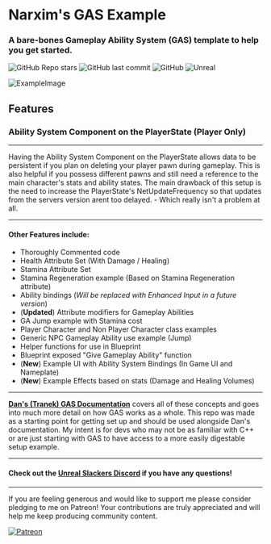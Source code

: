 # Narxim's GAS Example
### A bare-bones Gameplay Ability System (GAS) template to help you get started.

![GitHub Repo stars](https://img.shields.io/github/stars/Narxim/Narxim-GAS-Example?style=flat-square)
![GitHub last commit](https://img.shields.io/github/last-commit/Narxim/Narxim-GAS-Tutorial?style=flat-square)
![GitHub](https://img.shields.io/github/license/Narxim/Narxim-GAS-Example?style=flat-square)
![Unreal](https://img.shields.io/badge/Unreal_Engine_Version-(4.26)_(4.27)_(5.0)_(5.1)-informational?style=flat-square)

![ExampleImage](https://i.imgur.com/Hzshuny.png)

## Features

### Ability System Component on the PlayerState (Player Only)
___
<p>Having the Ability System Component on the PlayerState allows data to be persistent if you plan on deleting your player pawn during gameplay.
This is also helpful if you possess different pawns and still need a reference to the main character's stats and ability states.
The main drawback of this setup is the need to increase the PlayerState's NetUpdateFrequency so that updates from the servers version arent too delayed. - Which really isn't a problem at all.</P>

___

#### Other Features include:
- Thoroughly Commented code
- Health Attribute Set (With Damage / Healing)
- Stamina Attribute Set
- Stamina Regeneration example (Based on Stamina Regeneration attribute)
- Ability bindings (*Will be replaced with Enhanced Input in a future version*)
- (**Updated**) Attribute modifiers for Gameplay Abilities
- GA Jump example with Stamina cost
- Player Character and Non Player Character class examples
- Generic NPC Gameplay Ability use example (Jump)
- Helper functions for use in Blueprint
- Blueprint exposed "Give Gameplay Ability" function
- (**New**) Example UI with Ability System Bindings (In Game UI and Nameplate)
- (**New**) Example Effects based on stats (Damage and Healing Volumes)

___

[**Dan's (Tranek) GAS Documentation**](https://github.com/tranek/GASDocumentation) covers all of these concepts and goes into much more detail on how GAS works as a whole. This repo was made as a starting point for getting set up and should be used alongside Dan's documentation. My intent is for devs who may not be as familiar with C++ or are just starting with GAS to have access to a more easily digestable setup example. 

___

#### Check out the **[Unreal Slackers Discord](https://discord.gg/unreal-slackers)** if you have any questions!

___

<p>If you are feeling generous and would like to support me please consider pledging to me on Patreon!
Your contributions are truly appreciated and will help me keep producing community content.</p>

[![Patreon][1]][2]

[1]:  https://i.imgur.com/HmGB34j.png
[2]:  https://www.patreon.com/Narxim "Support me on Patreon"